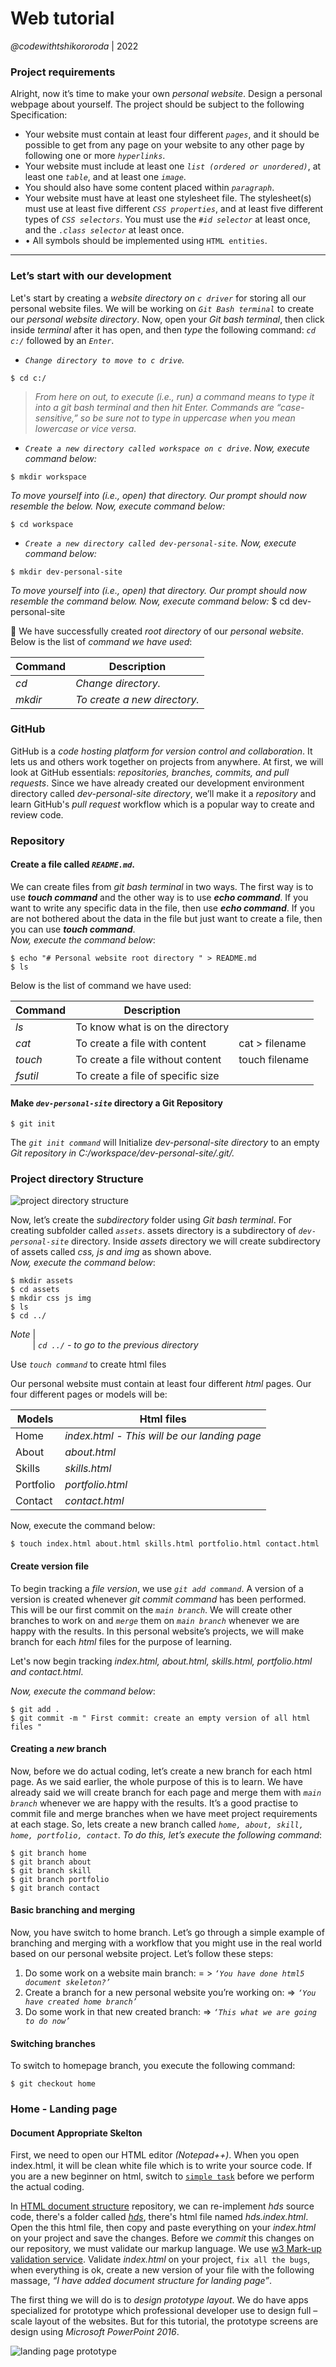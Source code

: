 # Web tutorial
_@codewithtshikororoda_ | 2022

### Project requirements
Alright, now it’s time to make your own _personal website_. Design a personal webpage about yourself. The project should be subject to the following Specification:
+ Your website must contain at least four different _`pages`_, and it should be possible to get from any page on your website to any other page by following one or more _`hyperlinks`_.
+ Your website must include at least one _`list (ordered or unordered)`_, at least one _`table`_, and at least one _`image`_.
+ You should also have some content placed within _`paragraph`_.
+ Your website must have at least one stylesheet file. The stylesheet(s) must use at least five different _`CSS properties`_, and at least five different types of _`CSS selectors`_. You must use the _`#id selector`_ at least once, and the _`.class selector`_ at least once.
+ •	All symbols should be implemented using `HTML entities`.

***

### Let’s start with our development
Let's start by creating a _website directory on `c driver`_ for storing all our personal website files. We will be working on _`Git Bash terminal`_ to create our _personal website directory_. Now, open your _Git bash terminal_, then click inside _terminal_ after it has open, and then _type_ the following command: _`cd c:/`_ followed by an _`Enter`_.

+ _`Change directory to move to c drive`._
```
$ cd c:/
```
  >_From here on out, to execute (i.e., run) a command means to type it into a git bash terminal and then hit Enter. Commands are “case-sensitive,” so be sure not to type in uppercase when you mean lowercase or vice versa._

+ _`Create a new directory called workspace on c drive`_. _Now, execute command below:_
```
$ mkdir workspace
```
_To move yourself into (i.e., open) that directory. Our prompt should now resemble the below. Now, execute command below:_
```
$ cd workspace
```

+ _`Create a new directory called dev-personal-site`. Now, execute command below:_
```
$ mkdir dev-personal-site
```
_To move yourself into (i.e., open) that directory. Our prompt should now resemble the command below. Now, execute command below:_
      $ cd dev-personal-site

:clap: We have successfully created _root directory_ of our _personal website_. <br />
Below is the list of _command we have used_:

| Command | Description                  |
| ------- | ---------------------------- |
| _cd_    | _Change directory._          |
| _mkdir_ | _To create a new directory._ |

### GitHub
GitHub is a _code hosting platform for version control and collaboration_. It lets us and others work together on projects from anywhere. At first, we will look at GitHub essentials: _repositories, branches, commits, and pull requests_. Since we have already created our development environment directory called _dev-personal-site directory_, we’ll make it a _repository_ and learn GitHub's _pull request_ workflow which is a popular way to create and review code.

### Repository
#### Create a file called _`README.md`_.
We can create files from _git bash terminal_ in two ways. The first way is to use _**touch command**_ and the other way is to use _**echo command**_. If you want to write any specific data in the file, then use _**echo command**_. If you are not bothered about the data in the file but just want to create a file, then you can use _**touch command**_. <br />
_Now, execute the command below_:

```
$ echo "# Personal website root directory " > README.md
$ ls

```

Below is the list of command we have used:

| Command | Description                       |                 |
| ------- | ----------------------------------| --------------- |
| _ls_	  | To know what is on the directory  |                 |
| _cat_	  | To create a file with content	    | cat > filename  |
| _touch_ |	To create a file without content  | touch filename  |
| _fsutil_|	To create a file of specific size |                 |

#### Make _`dev-personal-site`_ directory a Git Repository

````
$ git init

````

The _`git init command`_ will Initialize _dev-personal-site directory_ to an empty _Git repository in C:/workspace/dev-personal-site/.git/._

### Project directory Structure
![project directory structure](./resources/project-structure.png)

Now, let’s create the _subdirectory_ folder using _Git bash terminal_. For creating subfolder called _`assets`_. assets directory is a subdirectory of _`dev-personal-site`_ directory. Inside _assets_ directory we will create subdirectory of assets called _css, js and img_ as shown above. <br />
_Now, execute the command below_:

```
$ mkdir assets
$ cd assets
$ mkdir css js img
$ ls
$ cd ../

```

_Note_
|
<br />
&nbsp;&nbsp;&nbsp;&nbsp;&nbsp;&nbsp;&nbsp;&nbsp;
|
_`cd ../` - to go to the previous directory_

Use _`touch command`_ to create html files

Our personal website must contain at least four different _html_ pages. Our four different pages or models will be:

| Models	  | Html files                                   |
| --------- | ---------------------------------------------|
| Home	    | _index.html - This will be our landing page_ |
| About     | _about.html_                                 |
| Skills	  | _skills.html_                                |
| Portfolio | _portfolio.html_                             |   
| Contact   | _contact.html_                               |  

Now, execute the command below:

```
$ touch index.html about.html skills.html portfolio.html contact.html

```

#### Create version file
To begin tracking a _file version_, we use _`git add command`_. A version of a version is created whenever _git commit command_ has been performed. <br />
This will be our first commit on the _`main branch`_. We will create other branches to work on and _`merge`_ them on _`main branch`_ whenever we are happy with the results. In this personal website’s projects, we will make branch for each _html_ files for the purpose of learning. <br />

Let's now begin tracking _index.html, about.html, skills.html, portfolio.html and contact.html_.

_Now, execute the command below_:
````
$ git add .
$ git commit -m " First commit: create an empty version of all html files "

````

#### Creating a _new_ branch
Now, before we do actual coding, let’s create a new branch for each html page. As we said earlier, the whole purpose of this is to learn. We have already said we will create branch for each page and merge them with _`main branch`_ whenever we are happy with the results. It’s a good practise to commit file and merge branches when we have meet project requirements at each stage. So, lets create a new branch called _`home, about, skill, home, portfolio, contact`_. _To do this, let’s execute the following command_:
```
$ git branch home
$ git branch about
$ git branch skill
$ git branch portfolio
$ git branch contact

```

#### Basic branching and merging
Now, you have switch to home branch. Let’s go through a simple example of branching and merging with a workflow that you might use in the real world based on our personal website project. Let’s follow these steps:

1. Do some work on a website main branch: = > _`‘You have done html5 document skeleton?’`_
2.	Create a branch for a new personal website you’re working on: => _`‘You have created home branch’`_
3.	Do some work in that new created branch: => _`‘This what we are going to do now’`_

#### Switching branches
To switch to homepage branch, you execute the following command:
```
$ git checkout home

```

### Home - Landing page
#### Document Appropriate Skelton
First, we need to open our HTML editor _(Notepad++)_. When you open index.html, it will be clean white file which is to write your source code. If you are a new beginner on html, switch to [`simple task`](#) before we perform the actual coding.

In [HTML document structure](https://github.com/tshikororoda/html-css-js.git) repository, we can re-implement _hds_ source code, there's a folder called [_hds_](https://github.com/tshikororoda/html-css-js.git), there's html file named _hds.index.html_. Open the this html file, then copy and paste everything on your _index.html_ on your project and save the changes. Before we _commit_ this changes on our repository, we must validate our markup language. We use [ w3 Mark-up validation service](https://validator.w3.org/). Validate _index.html_ on your project, `fix all the bugs`, when everything is ok, create a new version of your file with the following massage, _“I have added document structure for landing page”_.

The first thing we will do is to _design prototype layout_. We do have apps specialized for prototype which professional developer use to design full – scale layout of the websites. But for this tutorial, the prototype screens are design using _Microsoft PowerPoint 2016_.

![landing page prototype](./resources/landing-page-prototype.png)
